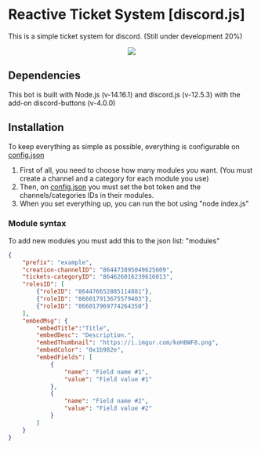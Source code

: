 # Reactive Ticket System [discord.js]
This is a simple ticket system for discord. (Still under development 20%)
<p align="center">
  <img src="https://i.imgur.com/7GZzPdd.png"/>
</p>

## Dependencies
This bot is built with Node.js (v-14.16.1) and discord.js (v-12.5.3) with the add-on discord-buttons (v-4.0.0)

## Installation
To keep everything as simple as possible, everything is configurable on [config.json](config.json)

  1. First of all, you need to choose how many modules you want. (You must create a channel and a category for each module you use)
  2. Then, on [config.json](config.json) you must set the bot token and the channels/categories IDs in their modules.
  3. When you set everything up, you can run the bot using "node index.js"

### Module syntax 
To add new modules you must add this to the json list: "modules"
```json
{
    "prefix": "example",
    "creation-channelID": "864473895049625609",
    "tickets-categoryID": "864626016239616013",
    "rolesID": [
        {"roleID": "864476652885114881"},
        {"roleID": "866017913675579403"},
        {"roleID": "866017969774264350"}
    ],
    "embedMsg": {
        "embedTitle":"Title",
        "embedDesc": "Description.",
        "embedThumbnail": "https://i.imgur.com/koH8WF8.png",
        "embedColor": "0x1b982e",
        "embedFields": [
            {
                "name": "Field name #1",
                "value": "Field value #1"
            },
            {
                "name": "Field name #2",
                "value": "Field value #2"
            }
        ]
    }
}
```
